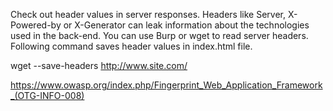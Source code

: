 Check out header values in server responses. Headers like Server, X-Powered-by or X-Generator can leak information about the technologies used in the back-end. You can use Burp or wget to read server headers. Following command saves header values in index.html file.

wget --save-headers http://www.site.com/

https://www.owasp.org/index.php/Fingerprint_Web_Application_Framework_(OTG-INFO-008)
